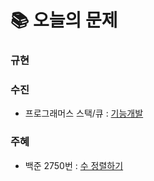 # 📚 오늘의 문제
### 규현

### 수진
- 프로그래머스 스택/큐 : [기능개발](https://school.programmers.co.kr/learn/courses/30/lessons/42586)

### 주혜
- 백준 2750번 : [수 정렬하기](https://www.acmicpc.net/problem/2750)
